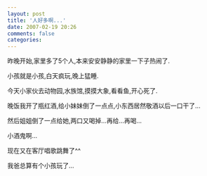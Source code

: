```yaml
---
layout: post
title: '人好多啊...'
date: 2007-02-19 20:26
comments: false
categories: 
---
```

    

昨晚开始,家里多了5个人,本来安安静静的家里一下子热闹了.

小孩就是小孩,白天疯玩,晚上猛睡.

今天小家伙去动物园,水族馆,摸摸大象,看看鱼,开心死了.

晚饭我开了瓶红酒,给小妹妹倒了一点点,小东西居然敬酒以后一口干了...

然后姐姐倒了一点给她,两口又喝掉...再给...再喝...

小酒鬼啊...

现在又在客厅唱歌跳舞了^^

我爸总算有个小孩玩了...

